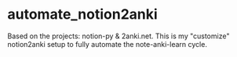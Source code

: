 # automate_notion2anki
Based on the projects: notion-py &amp; 2anki.net. This is my "customize" notion2anki setup to fully automate the note-anki-learn cycle.
